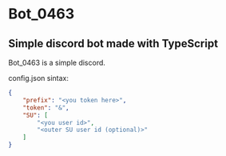 # Bot_0463

## Simple discord bot made with TypeScript

Bot_0463 is a simple discord.

config.json sintax:

```json
{
    "prefix": "<you token here>",
    "token": "&",
    "SU": [
        "<you user id>",
        "<outer SU user id (optional)>"
    ]
}
```
